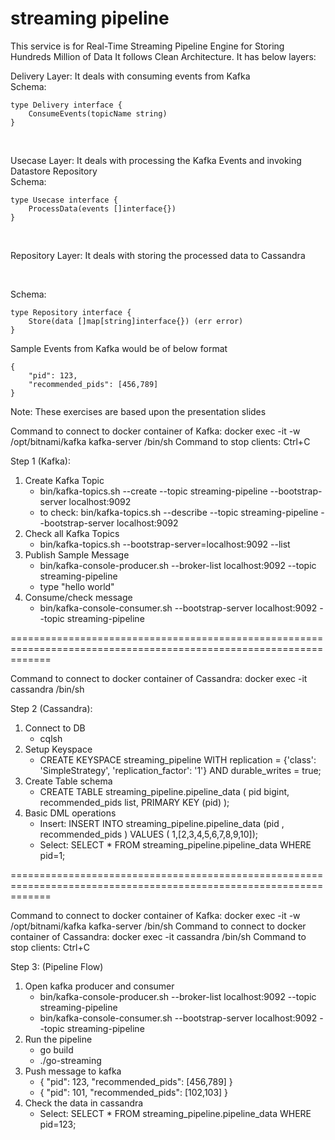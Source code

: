 # streaming pipeline

This service is for Real-Time Streaming Pipeline Engine for Storing Hundreds Million of Data
It follows Clean Architecture.
It has below layers:

Delivery Layer: It deals with consuming events from Kafka <br>
Schema:

```
type Delivery interface {
	ConsumeEvents(topicName string)
}
```

<br>

Usecase Layer: It deals with processing the Kafka Events and invoking Datastore Repository <br>
Schema:

```
type Usecase interface {
	ProcessData(events []interface{})
}
```

<br>

Repository Layer: It deals with storing the processed data to Cassandra <br>

<br>

Schema:

```
type Repository interface {
	Store(data []map[string]interface{}) (err error)
}
```

Sample Events from Kafka would be of below format <br>

```
{
    "pid": 123,
    "recommended_pids": [456,789]
}
```

Note: These exercises are based upon the presentation slides

Command to connect to docker container of Kafka: docker exec -it -w /opt/bitnami/kafka kafka-server /bin/sh
Command to stop clients: Ctrl+C

Step 1 (Kafka):

1. Create Kafka Topic
   - bin/kafka-topics.sh --create --topic streaming-pipeline --bootstrap-server localhost:9092
   - to check: bin/kafka-topics.sh --describe --topic streaming-pipeline --bootstrap-server localhost:9092
2. Check all Kafka Topics
   - bin/kafka-topics.sh --bootstrap-server=localhost:9092 --list
3. Publish Sample Message
   - bin/kafka-console-producer.sh --broker-list localhost:9092 --topic streaming-pipeline
   - type "hello world"
4. Consume/check message
   - bin/kafka-console-consumer.sh --bootstrap-server localhost:9092 --topic streaming-pipeline

===================================================================================================================

Command to connect to docker container of Cassandra: docker exec -it cassandra /bin/sh

Step 2 (Cassandra):

1. Connect to DB
   - cqlsh
2. Setup Keyspace
   - CREATE KEYSPACE streaming_pipeline WITH replication = {'class': 'SimpleStrategy', 'replication_factor': '1'} AND durable_writes = true;
3. Create Table schema
   - CREATE TABLE streaming_pipeline.pipeline_data (
     pid bigint,
     recommended_pids list<bigint>,
     PRIMARY KEY (pid)
     );
4. Basic DML operations
   - Insert: INSERT INTO streaming_pipeline.pipeline_data (pid , recommended_pids ) VALUES ( 1,[2,3,4,5,6,7,8,9,10]);
   - Select: SELECT \* FROM streaming_pipeline.pipeline_data WHERE pid=1;

===================================================================================================================

Command to connect to docker container of Kafka: docker exec -it -w /opt/bitnami/kafka kafka-server /bin/sh
Command to connect to docker container of Cassandra: docker exec -it cassandra /bin/sh
Command to stop clients: Ctrl+C

Step 3: (Pipeline Flow)

1. Open kafka producer and consumer
   - bin/kafka-console-producer.sh --broker-list localhost:9092 --topic streaming-pipeline
   - bin/kafka-console-consumer.sh --bootstrap-server localhost:9092 --topic streaming-pipeline
2. Run the pipeline
   - go build
   - ./go-streaming
3. Push message to kafka
   - { "pid": 123, "recommended_pids": [456,789] }
   - { "pid": 101, "recommended_pids": [102,103] }
4. Check the data in cassandra
   - Select: SELECT \* FROM streaming_pipeline.pipeline_data WHERE pid=123;
